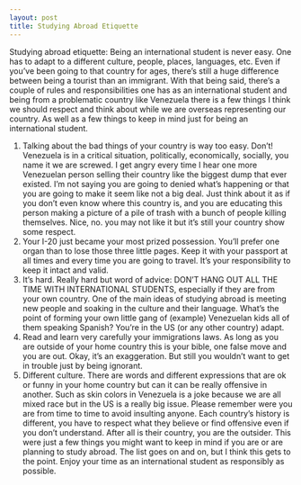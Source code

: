 ```yaml
---
layout: post
title: Studying Abroad Etiquette
---
```


Studying abroad etiquette:
Being an international student is never easy. One has to adapt to a different culture, people, places, languages, etc. Even if you’ve been going to that country for ages, there’s still a huge difference between being a tourist than an immigrant. With that being said, there’s a couple of rules and responsibilities one has as an international student and being from a problematic country like Venezuela there is a few things I think we should respect and think about while we are overseas representing our country. As well as a few things to keep in mind just for being an international student.
1.	Talking about the bad things of your country is way too easy. Don’t!
Venezuela is in a critical situation, politically, economically, socially, you name it we are screwed. I get angry every time I hear one more Venezuelan person selling their country like the biggest dump that ever existed. I’m not saying you are going to denied what’s happening or that you are going to make it seem like not a big deal. Just think about it as if you don’t even know where this country is, and you are educating this person making a picture of a pile of trash with a bunch of people killing themselves. Nice, no. you may not like it but it’s still your country show some respect.
2.	Your I-20 just became your most prized possession. You’ll prefer one organ than to lose those three little pages.  Keep it with your passport at all times and every time you are going to travel. It’s your responsibility to keep it intact and valid.
3.	It’s hard. Really hard but word of advice: DON’T HANG OUT ALL THE TIME WITH INTERNATIONAL STUDENTS, especially if they are from your own country. One of the main ideas of studying abroad is meeting new people and soaking in the culture and their language. What’s the point of forming your own little gang of (example) Venezuelan kids all of them speaking Spanish? You’re in the US (or any other country) adapt. 
4.	Read and learn very carefully your immigrations laws. As long as you are outside of your home country this is your bible, one false move and you are out. Okay, it’s an exaggeration. But still you wouldn’t want to get in trouble just by being ignorant.
5.	Different culture. There are words and different expressions that are ok or funny in your home country but can it can be really offensive in another. Such as skin colors in Venezuela is a joke because we are all mixed race but in the US is a really big issue. Please remember were you are from time to time to avoid insulting anyone. Each country’s history is different, you have to respect what they believe or find offensive even if you don’t understand. After all is their country, you are the outsider.
This were just a few things you might want to keep in mind if you are or are planning to study abroad. The list goes on and on, but I think this gets to the point. Enjoy your time as an international student as responsibly as possible.

